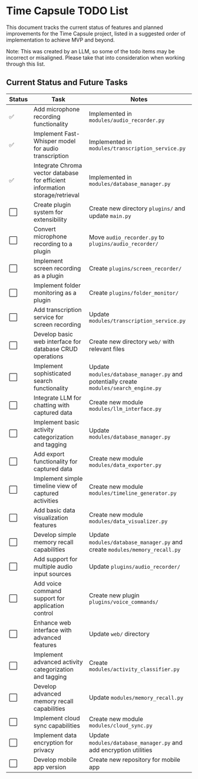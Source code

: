 # Time Capsule TODO List

This document tracks the current status of features and planned improvements for the Time Capsule project, listed in a suggested order of implementation to achieve MVP and beyond.

Note: This was created by an LLM, so some of the todo items may be incorrect or misaligned. Please take that into consideration when working through this list.

## Current Status and Future Tasks

| Status | Task | Notes |
|--------|------|-------|
| ✅ | Add microphone recording functionality | Implemented in `modules/audio_recorder.py` |
| ✅ | Implement Fast-Whisper model for audio transcription | Implemented in `modules/transcription_service.py` |
| ✅ | Integrate Chroma vector database for efficient information storage/retrieval | Implemented in `modules/database_manager.py` |
| ⬜ | Create plugin system for extensibility | Create new directory `plugins/` and update `main.py` |
| ⬜ | Convert microphone recording to a plugin | Move `audio_recorder.py` to `plugins/audio_recorder/` |
| ⬜ | Implement screen recording as a plugin | Create `plugins/screen_recorder/` |
| ⬜ | Implement folder monitoring as a plugin | Create `plugins/folder_monitor/` |
| ⬜ | Add transcription service for screen recording | Update `modules/transcription_service.py` |
| ⬜ | Develop basic web interface for database CRUD operations | Create new directory `web/` with relevant files |
| ⬜ | Implement sophisticated search functionality | Update `modules/database_manager.py` and potentially create `modules/search_engine.py` |
| ⬜ | Integrate LLM for chatting with captured data | Create new module `modules/llm_interface.py` |
| ⬜ | Implement basic activity categorization and tagging | Update `modules/database_manager.py` |
| ⬜ | Add export functionality for captured data | Create new module `modules/data_exporter.py` |
| ⬜ | Implement simple timeline view of captured activities | Create new module `modules/timeline_generator.py` |
| ⬜ | Add basic data visualization features | Create new module `modules/data_visualizer.py` |
| ⬜ | Develop simple memory recall capabilities | Update `modules/database_manager.py` and create `modules/memory_recall.py` |
| ⬜ | Add support for multiple audio input sources | Update `plugins/audio_recorder/` |
| ⬜ | Add voice command support for application control | Create new plugin `plugins/voice_commands/` |
| ⬜ | Enhance web interface with advanced features | Update `web/` directory |
| ⬜ | Implement advanced activity categorization and tagging | Create `modules/activity_classifier.py` |
| ⬜ | Develop advanced memory recall capabilities | Update `modules/memory_recall.py` |
| ⬜ | Implement cloud sync capabilities | Create new module `modules/cloud_sync.py` |
| ⬜ | Implement data encryption for privacy | Update `modules/database_manager.py` and add encryption utilities |
| ⬜ | Develop mobile app version | Create new repository for mobile app |
